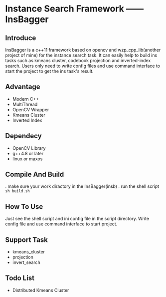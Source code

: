 # Instance Search Framework —— InsBagger
## Introduce
InsBagger is a c++11 framework based on opencv and wzp_cpp_lib(another project of mine) for the instance search task. It can easily help to build ins tasks such as kmeans cluster, codebook projection and inverted-index search. Users only need to write config files and use command interface to start the project to get the ins task's result.

## Advantage
+ Modern C++
+ MultiThread
+ OpenCV Wrapper
+ Kmeans Cluster
+ Inverted Index

## Dependecy
+ OpenCV Library
+ g++4.8 or later
+ linux or maxos

## Compile And Build
. make sure your work diractory in the InsBagger(insb)
. run the shell script `sh build.sh`

## How To Use
Just see the shell script and ini config file in the script directory. Write config file and use command interface to start project.

## Support Task
+ kmeans_cluster
+ projection
+ invert_search

## Todo List
+ Distributed Kmeans Cluster
